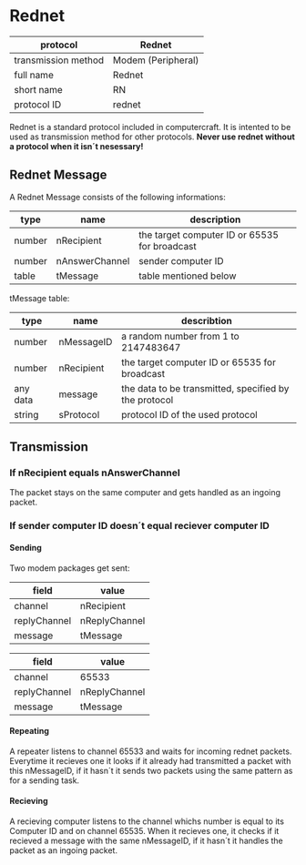 # Rednet #

protocol            | Rednet
------------------- | ------------------
transmission method | Modem (Peripheral)
full name           | Rednet
short name          | RN
protocol ID         | rednet

Rednet is a standard protocol included in computercraft. It is intented to be used as transmission method for other protocols. **Never use rednet without a protocol when it isn´t nesessary!**

## Rednet Message ##

A Rednet Message consists of the following informations:

type    | name           | description
------- | -------------- | ---------------------------------------------
number  | nRecipient     | the target computer ID or 65535 for broadcast
number  | nAnswerChannel | sender computer ID
table   | tMessage       | table mentioned below

tMessage table:

type | name | describtion
---- | -----| -----------
number | nMessageID | a random number from 1 to 2147483647
number | nRecipient | the target computer ID or 65535 for broadcast
any data | message | the data to be transmitted, specified by the protocol
string | sProtocol | protocol ID of the used protocol



## Transmission ##

### If nRecipient equals nAnswerChannel ###

The packet stays on the same computer and gets handled as an ingoing packet.

### If sender computer ID doesn´t equal reciever computer ID ###

#### Sending ####

Two modem packages get sent:

field        | value
------------ | --------------------
channel      | nRecipient
replyChannel | nReplyChannel
message      | tMessage


field        | value
------------ | --------------------
channel      | 65533
replyChannel | nReplyChannel
message      | tMessage

#### Repeating ####

A repeater listens to channel 65533 and waits for incoming rednet packets. Everytime it recieves one it looks if it already had transmitted a packet with this nMessageID, if it hasn´t it sends two packets using the same pattern as for a sending task.

#### Recieving ####

A recieving computer listens to the channel whichs number is equal to its Computer ID and on channel 65535. When it recieves one, it checks if it recieved a message with the same nMessageID, if it hasn´t it handles the packet as an ingoing packet.
